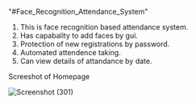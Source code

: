 "#Face_Recognition_Attendance_System" 
1. This is face recognition based attendance system.
2. Has capabality to add faces by gui.
3. Protection of new registrations by password.
4. Automated attendence taking.
5. Can view details of attandance by date.





Screeshot of Homepage

![Screenshot (301)](https://user-images.githubusercontent.com/65654655/129469977-3615f787-c11d-4fbb-88e3-45f399ff52e3.png)

